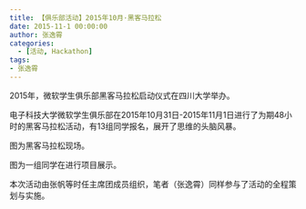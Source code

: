 ```yaml
---
title: 【俱乐部活动】2015年10月·黑客马拉松
date: 2015-11-1 00:00:00
author: 张逸霄
categories:
  - [活动, Hackathon]
tags:
- 张逸霄
---
```


2015年，微软学生俱乐部黑客马拉松启动仪式在四川大学举办。

电子科技大学微软学生俱乐部在2015年10月31日-2015年11月1日进行了为期48小时的黑客马拉松活动，有13组同学报名，展开了思维的头脑风暴。

图为黑客马拉松现场。

图为一组同学在进行项目展示。

本次活动由张帆等时任主席团成员组织，笔者（张逸霄）同样参与了活动的全程策划与实施。
